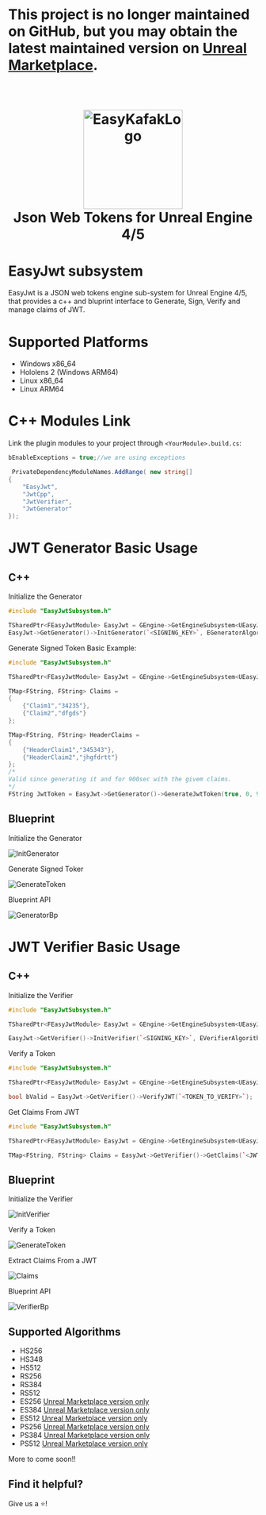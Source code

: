# This project is no longer maintained on GitHub, but you may obtain the latest maintained version on [Unreal Marketplace](https://www.unrealengine.com/marketplace/en-US/product/easy-jwt). 

<h1 align="center">
  <br>
  <a href="https://discord.com/invite/MtGpAdM">
    <img src="Resources/Icon128.png" alt="EasyKafakLogo" width="200">
  </a>
  <br>
  Json Web Tokens for Unreal Engine 4/5
  <br>
</h1>

# EasyJwt subsystem

EasyJwt is a JSON web tokens engine sub-system for Unreal Engine 4/5, that provides a c++ and bluprint interface to Generate, Sign, Verify and manage claims of JWT.

# Supported Platforms

 - Windows x86_64
 - Hololens 2 (Windows ARM64)
 - Linux x86_64
 - Linux ARM64

# C++ Modules Link

Link the plugin modules to your project through `<YourModule>.build.cs`:

```cs
bEnableExceptions = true;//we are using exceptions

 PrivateDependencyModuleNames.AddRange( new string[]
{
    "EasyJwt",
    "JwtCpp",
    "JwtVerifier",
    "JwtGenerator"
});
```
# JWT Generator Basic Usage

## C++
Initialize the Generator

```cpp
#include "EasyJwtSubsystem.h"

TSharedPtr<FEasyJwtModule> EasyJwt = GEngine->GetEngineSubsystem<UEasyJwtSubsystem>()->GetEasyJwt();
EasyJwt->GetGenerator()->InitGenerator(`<SIGNING_KEY>`, EGeneratorAlgorithm::HS256);
```

Generate Signed Token Basic Example:

```cpp
#include "EasyJwtSubsystem.h"

TSharedPtr<FEasyJwtModule> EasyJwt = GEngine->GetEngineSubsystem<UEasyJwtSubsystem>()->GetEasyJwt();

TMap<FString, FString> Claims =
{
	{"Claim1","34235"},
	{"Claim2","dfgds"}
};

TMap<FString, FString> HeaderClaims =
{
	{"HeaderClaim1","345343"},
	{"HeaderClaim2","jhgfdrtt"}
};
/*
Valid since generating it and for 900sec with the givem claims.
*/
FString JwtToken = EasyJwt->GetGenerator()->GenerateJwtToken(true, 0, 900, Claims, HeaderClaims);
```
## Blueprint

Initialize the Generator

<img src="Images/InitGenerator.png" alt="InitGenerator">

Generate Signed Toker

<img src="Images/GenerateToken.png" alt="GenerateToken">

Blueprint API

<img src="Images/GeneratorBp.png" alt="GeneratorBp">

# JWT Verifier Basic Usage

## C++
Initialize the Verifier

```cpp
#include "EasyJwtSubsystem.h"

TSharedPtr<FEasyJwtModule> EasyJwt = GEngine->GetEngineSubsystem<UEasyJwtSubsystem>()->GetEasyJwt();

EasyJwt->GetVerifier()->InitVerifier(`<SIGNING_KEY>`, EVerifierAlgorithm::HS256);
```

Verify a Token

```cpp
#include "EasyJwtSubsystem.h"

TSharedPtr<FEasyJwtModule> EasyJwt = GEngine->GetEngineSubsystem<UEasyJwtSubsystem>()->GetEasyJwt();

bool bValid = EasyJwt->GetVerifier()->VerifyJWT(`<TOKEN_TO_VERIFY>`);
```

Get Claims From JWT

```cpp
#include "EasyJwtSubsystem.h"

TSharedPtr<FEasyJwtModule> EasyJwt = GEngine->GetEngineSubsystem<UEasyJwtSubsystem>()->GetEasyJwt();

TMap<FString, FString> Claims = EasyJwt->GetVerifier()->GetClaims(`<JWT>`);
```

## Blueprint

Initialize the Verifier

<img src="Images/InitVerifier.png" alt="InitVerifier">

Verify a Token

<img src="Images/VerifyToken.png" alt="GenerateToken">

Extract Claims From a JWT

<img src="Images/GetClaims.png" alt="Claims">

Blueprint API

<img src="Images/VerifierBp.png" alt="VerifierBp">


## Supported Algorithms

 - HS256
 - HS348
 - HS512
 - RS256
 - RS384
 - RS512
 - ES256 [Unreal Marketplace version only](https://www.unrealengine.com/marketplace/en-US/product/easy-jwt)
 - ES384 [Unreal Marketplace version only](https://www.unrealengine.com/marketplace/en-US/product/easy-jwt)
 - ES512 [Unreal Marketplace version only](https://www.unrealengine.com/marketplace/en-US/product/easy-jwt)
 - PS256 [Unreal Marketplace version only](https://www.unrealengine.com/marketplace/en-US/product/easy-jwt)
 - PS384 [Unreal Marketplace version only](https://www.unrealengine.com/marketplace/en-US/product/easy-jwt)
 - PS512 [Unreal Marketplace version only](https://www.unrealengine.com/marketplace/en-US/product/easy-jwt)

More to come soon!!

## Find it helpful?

Give us a ⭐️!


